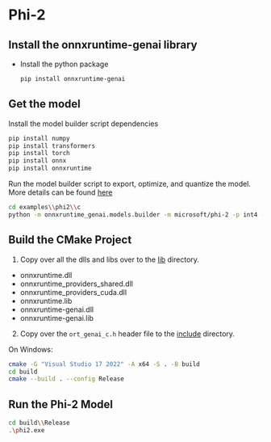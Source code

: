 # Phi-2

## Install the onnxruntime-genai library

* Install the python package

  ```bash
  pip install onnxruntime-genai
  ```

## Get the model

Install the model builder script dependencies

```bash
pip install numpy
pip install transformers
pip install torch
pip install onnx
pip install onnxruntime
```

Run the model builder script to export, optimize, and quantize the model. More details can be found [here](../../src/python/py/models/README.md)

```bash
cd examples\\phi2\\c
python -m onnxruntime_genai.models.builder -m microsoft/phi-2 -p int4 -e cpu -o phi-2\
```

## Build the CMake Project

1. Copy over all the dlls and libs over to the [lib](lib) directory.
  - onnxruntime.dll
  - onnxruntime_providers_shared.dll
  - onnxruntime_providers_cuda.dll
  - onnxruntime.lib
  - onnxruntime-genai.dll
  - onnxruntime-genai.lib
2. Copy over the `ort_genai_c.h` header file to the [include](include) directory.

On Windows:
```bash
cmake -G "Visual Studio 17 2022" -A x64 -S . -B build
cd build
cmake --build . --config Release
```

## Run the Phi-2 Model

```bash
cd build\\Release
.\phi2.exe
```
